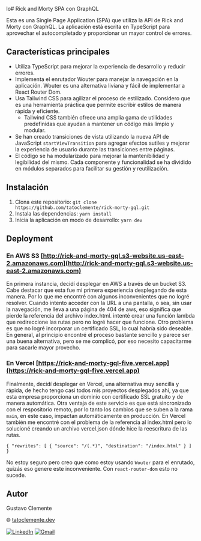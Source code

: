 lo# Rick and Morty SPA con GraphQL

Esta es una Single Page Application (SPA) que utiliza la API de Rick and Morty con GraphQL. La aplicación está escrita en TypeScript para aprovechar el autocompletado y proporcionar un mayor control de errores.

## Características principales

- Utiliza TypeScript para mejorar la experiencia de desarrollo y reducir errores.
- Implementa el enrutador Wouter para manejar la navegación en la aplicación. Wouter es una alternativa liviana y fácil de implementar a React Router Dom.
- Usa Tailwind CSS para agilizar el proceso de estilizado. Considero que es una herramienta práctica que permite escribir estilos de manera rápida y eficiente.
  - Tailwind CSS también ofrece una amplia gama de utilidades predefinidas que ayudan a mantener un código más limpio y modular.
- Se han creado transiciones de vista utilizando la nueva API de JavaScript `startViewTransition` para agregar efectos sutiles y mejorar la experiencia de usuario durante las transiciones entre páginas.
- El código se ha modularizado para mejorar la mantenibilidad y legibilidad del mismo. Cada componente y funcionalidad se ha dividido en módulos separados para facilitar su gestión y reutilización.

## Instalación

1. Clona este repositorio: `git clone https://github.com/tatoclemente/rick-morty-gql.git`
2. Instala las dependencias: `yarn install`
3. Inicia la aplicación en modo de desarrollo: `yarn dev`

## Deployment

### En AWS S3 [http://rick-and-morty-gql.s3-website.us-east-2.amazonaws.com](http://rick-and-morty-gql.s3-website.us-east-2.amazonaws.com)


En primera instancia, decidí desplegar en AWS a través de un bucket S3. Cabe destacar que esta fue mi primera experiencia desplegando de esta manera. Por lo que me encontré con algunos inconvenientes que no logré resolver. Cuando intento acceder con la URL a una pantalla, o sea, sin usar la navegación, me lleva a una página de 404 de aws, eso significa que pierde la referencia del archivo index.html. intenté crear una función lambda que redireccione las rutas pero no logré hacer que funcione. 
Otro problema es que no logré incorporar un certificado SSL, lo cual habría sido deseable.
En general, al principio encontré el proceso bastante sencillo y parece ser una buena alternativa, pero se me complicó, por eso necesito capacitarme para sacarle mayor provecho.

### En Vercel [https://rick-and-morty-gql-five.vercel.app](https://rick-and-morty-gql-five.vercel.app)

Finalmente, decidí desplegar en Vercel, una alternativa muy sencilla y rápida, de hecho tengo casi todos mis proyectos desplegados ahí, ya que esta empresa proporciona un dominio con certificado SSL gratuito y de manera automática.
Otra ventaja de este servicio es que está sincronizado con el respositorio remoto, por lo tanto los cambios que se suben a la rama `main`, en este caso, impactan automáticamente en producción.
En Vercel también me encontré con el problema de la referencia al index.html pero lo solucioné creando un archivo vercel.json dónde hice la reescritura de las rutas. 

`{
  "rewrites": [
    { "source": "/(.*)", "destination": "/index.html" }
  ]
}`

No estoy seguro pero creo que como estoy usando `Wouter` para el enrutado, quizás eso genere este inconveniente. 
Con `react-router-dom` esto no sucede.

## Autor

Gustavo Clemente

🌐 [tatoclemente.dev](https://tatoclemente.dev)

[![LinkedIn](https://img.shields.io/badge/LinkedIn-0A66C2?logo=LinkedIn&logoColor=white&labelColor=101010)](https://linkedin.com/in/tatoclemente/)
[![Gmail](https://img.shields.io/badge/Gmail-EA4335?logo=Gmail&logoColor=white&labelColor=101010)](mailto:soytatoclemente@gmail.com?Subject=Contacto%20por%20colaboración)


